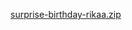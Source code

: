 [surprise-birthday-rikaa.zip](https://github.com/user-attachments/files/20040557/surprise-birthday-rikaa.zip)
